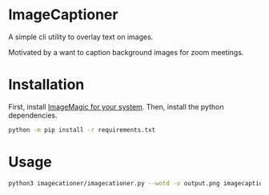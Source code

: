 # ImageCaptioner
A simple cli utility to overlay text on images.

Motivated by a want to caption background images for zoom meetings.

# Installation
First, install [ImageMagic for your system][1].
Then, install the python dependencies.
```bash
python -m pip install -r requirements.txt
```

# Usage
```bash
python3 imagecationer/imagecationer.py --wotd -o output.png imagecaptioner/test/mona_lisa.png
```


[1]: https://imagemagick.org/script/download.php
